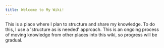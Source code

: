 ```yaml
---
title: Welcome to My Wiki!
---
```


This is a place where I plan to structure and share my knowledge. To do this, I use a 'structure as is needed' approach. This is an ongoing process of moving knowledge from other places into this wiki, so progress will be gradual. 